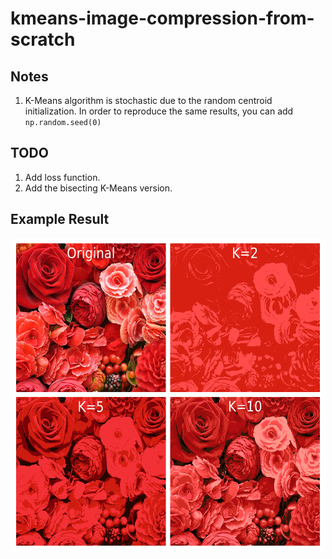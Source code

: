 # kmeans-image-compression-from-scratch
## Notes
1. K-Means algorithm is stochastic due to the random centroid initialization. In order to reproduce the same results, you can add ``` np.random.seed(0) ```

## TODO
1. Add loss function.
2. Add the bisecting K-Means version.

## Example Result
<p align="center">
<img src = "https://github.com/efedoganay/kmeans-image-compression-from-scratch/blob/main/kmeans_results.png" height="500" width="500">
</p>
